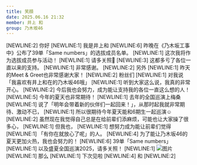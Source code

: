 ```yaml
---
title: 笑顔
date: 2025.06.16 21:32
member: 井上 和
group: 乃木坂46
---
```


[NEWLINE:2]
你好
[NEWLINE:1]
我是井上和
[NEWLINE:6]
昨晚在《乃木坂工事中》公布了39单「Same numbers」的选拔成员名单。
[NEWLINE:1]
这次我将作为选拔成员参与活动！
[NEWLINE:1]
请多关照🙇
[NEWLINE:3]
这都多亏了各位一直以来的支持。
[NEWLINE:1]
非常感谢。
[NEWLINE:2]
另外
[NEWLINE:1]
昨天的Meet & Greet也非常感谢大家！
[NEWLINE:2]
粉丝们
[NEWLINE:1]
对我说「我喜欢有井上和在的乃木坂46哦」
[NEWLINE:1]
听到大家这么说，我真的非常开心。
[NEWLINE:2]
今后我也会努力，成为能让支持我的各位一直这么想的人！
[NEWLINE:5]
今年的夏天也非常期待！
[NEWLINE:1]
去年的全国巡演上梅桑
[NEWLINE:1]
说了「明年会带着新的伙伴们一起回来！」，从那时起我就非常期待、激动不已，
[NEWLINE:1]
所以很期待今年夏天能和6期生一起巡演☺︎
[NEWLINE:2]
虽然现在我觉得自己总是在给前辈们添麻烦，可能也让大家操了很多心，
[NEWLINE:1]
但我也，
[NEWLINE:1]
想努力成为能让前辈们觉得
[NEWLINE:1]
「有你在就放心了呢」的人。
[NEWLINE:4]
为了能让乃木坂46的夏天更加火热，我也会努力的！
[NEWLINE:6]
39单「Same numbers」
[NEWLINE:1]
以及盛夏全国巡演2025，请多关照！
[NEWLINE:1]
![图片](https://www.nogizaka46.com/files/46/diary/n46/MEMBER/moblog/202506/mobMjjr0I.jpg)
[NEWLINE:1]
那么
[NEWLINE:1]
下次见啦
[NEWLINE:4]
和
[NEWLINE:2]